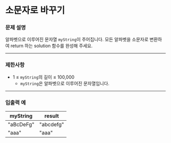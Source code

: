 # 소문자로 바꾸기

### **문제 설명**

알파벳으로 이루어진 문자열 `myString`이 주어집니다. 모든 알파벳을 소문자로 변환하여 return 하는 solution 함수를 완성해 주세요.

---

### 제한사항

- 1 ≤ `myString`의 길이 ≤ 100,000
    - `myString`은 알파벳으로 이루어진 문자열입니다.

---

### 입출력 예

| myString | result |
| --- | --- |
| "aBcDeFg" | "abcdefg" |
| "aaa" | "aaa" |
